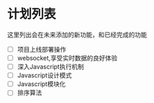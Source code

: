 # 计划列表
这里列出会在未来添加的新功能，和已经完成的功能

- [ ] 项目上线部署操作
- [ ] websocket,享受实时数据的良好体验
- [ ] 深入Javascript执行机制
- [ ] Javascript设计模式 
- [ ] Javascript模块化
- [ ] 排序算法